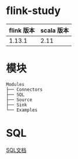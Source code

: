 # flink-study

| flink 版本 | scala 版本 |
| ---- | ---- |
| 1.13.1  | 2.11 |


# 模块
```text
Modules
├── Connectors
├── SQL
├── Source
├── Sink
└── Examples

```

# SQL

[SQL文档](./doc/module/flink-study-sql.md)